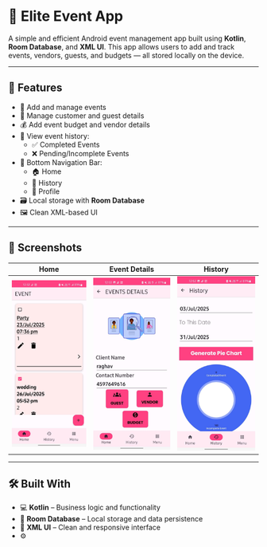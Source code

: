 # 🎉 Elite Event App

A simple and efficient Android event management app built using **Kotlin**, **Room Database**, and **XML UI**. This app allows users to add and track events, vendors, guests, and budgets — all stored locally on the device.

---

## 🚀 Features

- 📅 Add and manage events
- 👥 Manage customer and guest details
- 💰 Add event budget and vendor details
- 📖 View event history:
  - ✅ Completed Events
  - ❌ Pending/Incomplete Events
- 🧭 Bottom Navigation Bar:
  - 🏠 Home
  - 📜 History
  - 👤 Profile
- 🗃 Local storage with **Room Database**
- 🖼 Clean XML-based UI

---

## 📱 Screenshots

| Home | Event Details | History |
|------|-----------|---------|
| ![Home](screenshots/home.jpg) | ![Add](screenshots/event_details.jpg) | ![History](screenshots/history.jpg) | ![Profile](screenshots/profile.jpg) |



---

## 🛠 Built With

- 💻 **Kotlin** – Business logic and functionality
- 🧩 **Room Database** – Local storage and data persistence
- 🎨 **XML UI** – Clean and responsive interface
- ⚙️

